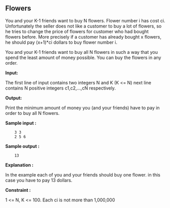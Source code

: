 ## Flowers

You and your K-1 friends want to buy N flowers. Flower number i has cost ci. Unfortunately the seller does not like a customer to buy a lot of flowers, so he tries to change the price of flowers for customer who had bought flowers before. More precisely if a customer has already bought x flowers, he should pay (x+1)*ci dollars to buy flower number i.

You and your K-1 friends want to buy all N flowers in such a way that you spend the least amount of money possible. You can buy the flowers in any order.

**Input:**

The first line of input contains two integers N and K (K <= N) next line contains N positive integers c1,c2,…,cN respectively.

**Output:**

Print the minimum amount of money you (and your friends) have to pay in order to buy all N flowers.

**Sample input :**

		3 3
		2 5 6

**Sample output :**

		13

**Explanation :**

In the example each of you and your friends should buy one flower. in this case you have to pay 13 dollars.

**Constraint :**

1 <= N, K  <= 100.
Each ci is not more than 1,000,000

